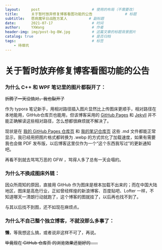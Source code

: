 ```yaml
---
layout:     post   				        # 使用的布局（不需要改）
title:      关于暂时放弃修复博客看图功能的公告 			    # 标题 
subtitle:   愿病魔早日战胜方某人	        # 副标题
date:       2021-07-17 				    # 时间
author:     YXWang 					    # 作者
header-img: img/post-bg-BW.jpg	 	    # 这篇文章的标题背景图片
catalog: true 						    # 是否归档
tags:								    # 标签
    - 待填坑
---
```


# 关于暂时放弃修复博客看图功能的公告



### 为什么 C++ 和 WPF 笔记里的图片都裂开了：

~~折腾了一天没搞对，我也裂开了~~

作为 typora 笔记新手，用相对路径插入图片显然比上传图床更顺手，相对路径在本地能用，GitHub仓库页也能用，但该博客采用的 [GitHub Pages](https://pages.github.com/) 和 [Jekyll](http://jekyll.com.cn/) 并不能正确解读这些相对路径，怎么想都很麻烦就不解决了。

现状是在 [我的 GitHub Pages 仓库页]([https://github.com/Sayaka-4987/Sayaka-4987.github.io/tree/main/_posts) 和 [我的笔记仓库页](https://github.com/Sayaka-4987/Notes_for_BJTU_Finals) 这些 .md 文件都能正常显示，我已经用把图片格式都转换为 .webp 的方式优化了加载速度，如果有需要我也会做 PDF 发布版，以后博客这里仅作为一个“这个东西我写过”的更新通知吧。

再看不到就去骂骂万恶的 GFW ，骂得人多了总有一天会塌的。

### 为什么不换成图床外链：

因众所周知的原因，直接用 GitHub 作为图床是根本加载不出来的；而在中国大陆地区，图床是高危行业，正如曾经辉煌的新浪博客、百度贴吧、Lofter 一样，不知道哪天一清朗行动就跑了，这个博客的图就挂了，以后再也找不到了。

与其以后找不到图，还不如现在麻烦点。

### 为什么不自己整个独立博客，不就没那么多事了：

**懒**，等我想这么搞，或者说非这样不可了，再说。

~~毕竟现在 GitHub 仓库页 的浏览效果还挺好的……~~

